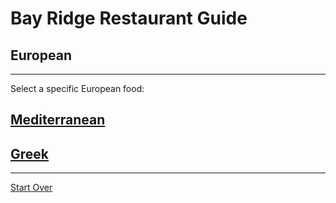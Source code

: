 # Bay Ridge Restaurant Guide
## European
---
Select a specific European food:
## [Mediterranean](../Mediterranean.md)
## [Greek](../Greek.md)
---
[Start Over](../home.md)

